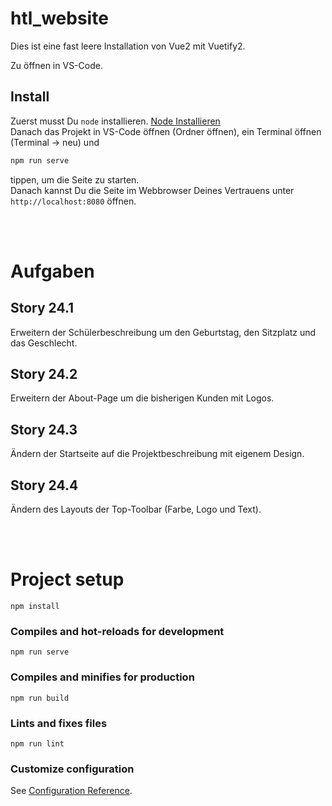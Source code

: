 # htl_website

Dies ist eine fast leere Installation von Vue2 mit Vuetify2.
<br>

Zu öffnen in VS-Code.

## Install
Zuerst musst Du `node` installieren.
[Node Installieren](https://nodejs.org/en/download/)
<br>
Danach das Projekt in VS-Code öffnen (Ordner öffnen), ein Terminal öffnen (Terminal -> neu) und
```bash
npm run serve
```
tippen, um die Seite zu starten.
<br>
Danach kannst Du die Seite im Webbrowser Deines Vertrauens unter `http://localhost:8080` öffnen.

<br>
<br>

# Aufgaben

## Story 24.1
Erweitern der Schülerbeschreibung um den Geburtstag, den Sitzplatz und das Geschlecht.

## Story 24.2
Erweitern der About-Page um die bisherigen Kunden mit Logos.

## Story 24.3
Ändern der Startseite auf die Projektbeschreibung mit eigenem Design.

## Story 24.4
Ändern des Layouts der Top-Toolbar (Farbe, Logo und Text).

<br>
<br>

# Project setup
```
npm install
```

### Compiles and hot-reloads for development
```
npm run serve
```

### Compiles and minifies for production
```
npm run build
```

### Lints and fixes files
```
npm run lint
```

### Customize configuration
See [Configuration Reference](https://cli.vuejs.org/config/).
